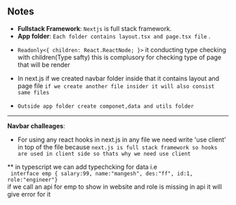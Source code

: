 ## Notes
- **Fullstack Framework**: `Nextjs` is full stack framework.
- **App folder**: `Each folder contains layout.tsx and page.tsx file` .
* `Readonly<{
  children: React.ReactNode;
}>` it conducting type checking with children(Type safty) this is complusory for checking type of page that will be render 

* In next.js if we created navbar folder inside that it contains layout and page file `if we create another file insider it will also consist same files` 
* `Outside app folder create componet,data and utils folder`
---
 **Navbar challeages**:

* For using any react hooks in next.js in any file we need write 'use client' in top of the file because `next.js is full stack framework so hooks are used in client side so thats why we need use client `

** in typescript we can add typechcking for data i.e <br>`
interface emp {
    salary:99,
    name:"mangesh",
    des:"ff",
    id:1,
  role:"engineer"}`<br>
if we call an api for emp to show in website and role is missing in api it will give error for it